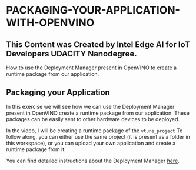 # PACKAGING-YOUR-APPLICATION-WITH-OPENVINO

## This Content was Created by Intel Edge AI for IoT Developers UDACITY Nanodegree.

How to use the Deployment Manager present in OpenVINO to create a runtime package from our application.

## Packaging your Application
In this exercise we will see how we can use the Deployment Manager present in OpenVINO create a runtime package from our application. These packages can be easily sent to other 
hardware devices to be deployed.

In the video, I will be creating a runtime package of the <code>vtune_project</code> To follow along, you can either use the same project (it is present as a folder in this workspace), or 
you can upload your own application and create a runtime package from it.

You can find detailed instructions about the Deployment Manager [here](https://docs.openvinotoolkit.org/latest/_docs_install_guides_deployment_manager_tool.html).
